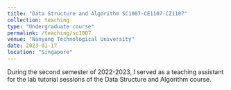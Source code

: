 ```yaml
---
title: "Data Structure and Algorithm SC1007-CE1107-CZ1107"
collection: teaching
type: "Undergraduate course"
permalink: /teaching/sc1007
venue: "Nanyang Technological University"
date: 2023-01-17
location: "Singapore"
---
```

During the second semester of 2022-2023, I served as a teaching assistant for the lab tutorial sessions of the Data Structure and Algorithm course.
